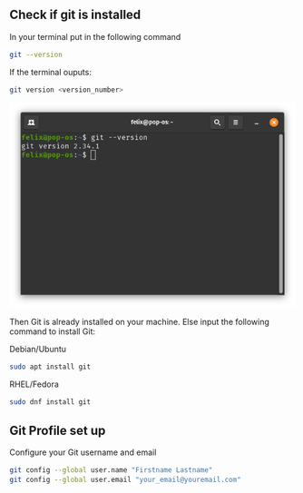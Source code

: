 ## Check if git is installed
In your terminal put in the following command
```bash
git --version
```

If the terminal ouputs:
```bash
git version <version_number>
```
![Terminal Screenshot](attachements/git-version-terminal-screenshot.png)

Then Git is already installed on your machine. Else input the following command to install Git:

Debian/Ubuntu
```bash
sudo apt install git
```

RHEL/Fedora
```bash
sudo dnf install git
```
## Git Profile set up
Configure your Git username and email
```bash
git config --global user.name "Firstname Lastname"
git config --global user.email "your_email@youremail.com"
```
